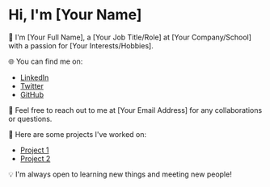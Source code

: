 # Hi, I'm [Your Name]  
  
👋 I'm [Your Full Name], a [Your Job Title/Role] at [Your Company/School] with a passion for [Your Interests/Hobbies].  
  
🌐 You can find me on:  
- [LinkedIn](https://www.linkedin.com/in/your-linkedin-profile)  
- [Twitter](https://twitter.com/your-twitter-handle)  
- [GitHub](https://github.com/your-github-username)  
  
📧 Feel free to reach out to me at [Your Email Address] for any collaborations or questions.  
  
📝 Here are some projects I've worked on:  
- [Project 1](https://link-to-project-1)  
- [Project 2](https://link-to-project-2)  
  
💡 I'm always open to learning new things and meeting new people!

